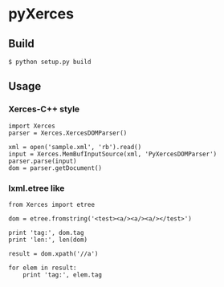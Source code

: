 # pyXerces

## Build

	$ python setup.py build

## Usage

### Xerces-C++ style

	import Xerces
	parser = Xerces.XercesDOMParser()
	
	xml = open('sample.xml', 'rb').read()
	input = Xerces.MemBufInputSource(xml, 'PyXercesDOMParser')
	parser.parse(input)
	dom = parser.getDocument()

### lxml.etree like

	from Xerces import etree

	dom = etree.fromstring('<test><a/><a/><a/></test>')

	print 'tag:', dom.tag
	print 'len:', len(dom)

	result = dom.xpath('//a')

	for elem in result:
		print 'tag:', elem.tag

